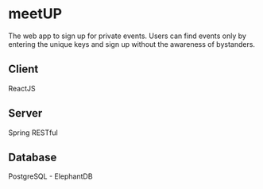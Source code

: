 # meetUP
The web app to sign up for private events. Users can find events only by entering the unique keys and sign up without the awareness of bystanders.

## Client
ReactJS

## Server
Spring RESTful

## Database
PostgreSQL - ElephantDB
